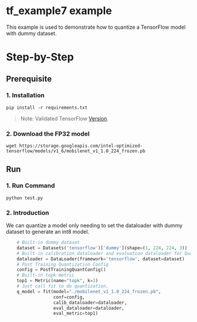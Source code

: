 tf_example7 example
=====================
This example is used to demonstrate how to quantize a TensorFlow model with dummy dataset.

Step-by-Step
============

## Prerequisite
### 1. Installation
```shell
pip install -r requirements.txt
```
> Note: Validated TensorFlow [Version](/docs/source/installation_guide.md#validated-software-environment).

### 2. Download the FP32 model
```shell
wget https://storage.googleapis.com/intel-optimized-tensorflow/models/v1_6/mobilenet_v1_1.0_224_frozen.pb
```

## Run
### 1. Run Command
```shell
python test.py
``` 

### 2. Introduction
We can quantize a model only needing to set the dataloader with dummy dataset to generate an int8 model.
```python
    # Built-in dummy dataset
    dataset = Datasets('tensorflow')['dummy'](shape=(1, 224, 224, 3))
    # Built-in calibration dataloader and evaluation dataloader for Quantization.
    dataloader = DataLoader(framework='tensorflow', dataset=dataset)
    # Post Training Quantization Config
    config = PostTrainingQuantConfig()
    # Built-in topk metric
    top1 = Metric(name="topk", k=1)
    # Just call fit to do quantization.
    q_model = fit(model="./mobilenet_v1_1.0_224_frozen.pb",
                  conf=config,
                  calib_dataloader=dataloader,
                  eval_dataloader=dataloader,
                  eval_metric=top1)
```